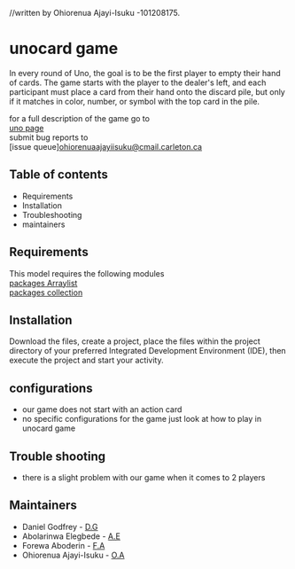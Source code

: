 //written by Ohiorenua Ajayi-Isuku -101208175.
# unocard game
In every round of Uno, the goal is to be the first player to empty
their hand of cards. The game starts with the player to the
dealer's left, and each participant must place a card from their
hand onto the discard pile, but only if it matches in color,
number, or symbol with the top card in the pile.

for a full description of the game go to\
[uno page](https://www.unorules.com/) \
submit bug reports to\
[issue queue]ohiorenuaajayiisuku@cmail.carleton.ca

## Table of contents
- Requirements
- Installation
- Troubleshooting
- maintainers

## Requirements
This model requires the following modules \
[packages Arraylist](https://docs.oracle.com/javase/8/docs/api/java/util/ArrayList.html)\
[packages collection](https://docs.oracle.com/javase/8/docs/api/java/util/Collection.html)


## Installation
Download the files, create a project, place
the files within the project directory of
your preferred Integrated Development
Environment (IDE), then execute the project
and start your activity.

## configurations
- our game does not start with an
  action card
- no specific configurations for the game
  just look at how to play in unocard game

## Trouble shooting
- there is a slight problem with our game
  when it comes to 2 players

## Maintainers
- Daniel Godfrey - [D.G](danielgodfrey@cmail.carleton.ca)
- Abolarinwa Elegbede - [A.E](abolarinwaelegbede@cmail.carleton.ca )
- Forewa Aboderin - [F.A](forewaaboderin@cmail.carleton.ca
  )
- Ohiorenua Ajayi-Isuku - [O.A](ohiorenuaajayiisuku@cmail.carleton.ca) 